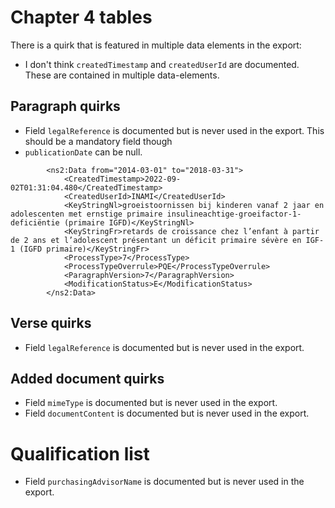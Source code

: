 # Chapter 4 tables
There is a quirk that is featured in multiple data elements in the export: 
* I don't think `createdTimestamp` and `createdUserId` are documented. These are contained in multiple data-elements.

## Paragraph quirks
* Field `legalReference` is documented but is never used in the export. This should be a mandatory field though
* `publicationDate` can be null. 
```
        <ns2:Data from="2014-03-01" to="2018-03-31">
            <CreatedTimestamp>2022-09-02T01:31:04.480</CreatedTimestamp>
            <CreatedUserId>INAMI</CreatedUserId>
            <KeyStringNl>groeistoornissen bij kinderen vanaf 2 jaar en adolescenten met ernstige primaire insulineachtige-groeifactor-1-deficiëntie (primaire IGFD)</KeyStringNl>
            <KeyStringFr>retards de croissance chez l’enfant à partir de 2 ans et l’adolescent présentant un déficit primaire sévère en IGF-1 (IGFD primaire)</KeyStringFr>
            <ProcessType>7</ProcessType>
            <ProcessTypeOverrule>PQE</ProcessTypeOverrule>
            <ParagraphVersion>7</ParagraphVersion>
            <ModificationStatus>E</ModificationStatus>
        </ns2:Data>
```

## Verse quirks
* Field `legalReference` is documented but is never used in the export.

## Added document quirks
* Field `mimeType` is documented but is never used in the export.
* Field `documentContent` is documented but is never used in the export.

# Qualification list
* Field `purchasingAdvisorName` is documented but is never used in the export.
